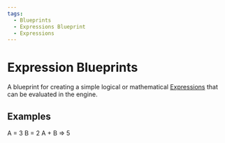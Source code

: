 ```yaml
---
tags:
  - Blueprints
  - Expressions Blueprint
  - Expressions
---
```


# Expression Blueprints

A blueprint for creating a simple logical or mathematical [Expressions](../expressions.md) that can be evaluated in the engine.

## Examples

A = 3
B = 2
A + B => 5
